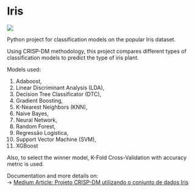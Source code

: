 # Iris

[<img src="https://img.shields.io/badge/Author-JoaoLucas-f39f37">](https://www.linkedin.com/in/jo%C3%A3o-lucas-42407b35/)

Python project for classification models on the popular Iris dataset. <br>

Using CRISP-DM methodology, this project compares different types of classification models to predict the type of iris plant. <br>

Models used:
1. Adaboost, <br>
2. Linear Discriminant Analysis (LDA), <br>
3. Decision Tree Classificator (DTC), <br>
4. Gradient Boosting, <br>
5. K-Nearest Neighbors (KNN), <br>
6. Naive Bayes, <br>
7. Neural Network, <br>
8. Random Forest, <br>
9. Regressão Logística, <br>
10. Support Vector Machine (SVM), <br>
11. XGBoost <br>

Also, to select the winner model, K-Fold Cross-Validation with accuracy metric is used. <br>

Documentation and more details on: <br>
&#8594; <a href="https://medium.com/@joaolucasrpt/projeto-crisp-dm-utilizando-o-conjunto-de-dados-iris-0f98de856a56">Medium Article: Projeto CRISP-DM utilizando o conjunto de dados Iris </a> <br> 
